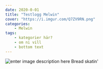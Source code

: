 ```yaml
---
date: 2020-0-01
title: "Testlogg Melwin"
cover: "https://i.imgur.com/Q7ZV9RN.png"
categories: 
    - Melwin
tags: 
    - kategorier här?
    - om ni vill
    - bottom text
---
```

![enter image description here](https://i.imgur.com/eUgiQYW.png)
Bread skatin'
